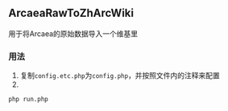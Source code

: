 ## ArcaeaRawToZhArcWiki
用于将Arcaea的原始数据导入一个维基里

### 用法
1. 复制`config.etc.php`为`config.php`，并按照文件内的注释来配置
2.
```bash
php run.php
```